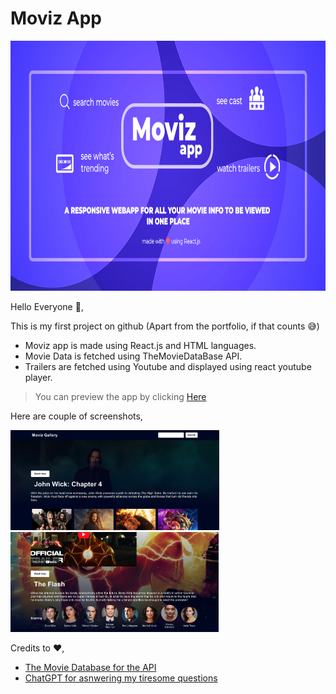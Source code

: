 # Moviz App

 <img src="./Screenshots/Movizapp_git_banner.jpg" alt="alt text" height="400">

Hello Everyone 👋,

This is my first project on github (Apart from the portfolio, if that counts 😅)

* Moviz app is made using React.js and HTML languages.
* Movie Data is fetched using TheMovieDataBase API.
* Trailers are fetched using Youtube and displayed using react youtube player.

> You can preview the app by clicking [Here](https://chamal1120.github.io/Movizapp/ "Go to Moviz app Preview ")

Here are couple of screenshots,

 <img src="./Screenshots/ss1.png" alt="alt text" height="160"> <img src="./Screenshots/ss2.png" alt="alt text" height="160">


 Credits to ❤️,
 * [The Movie Database for the API](https://www.themoviedb.org/)
 * [ChatGPT for asnwering my tiresome questions](https://chat.openai.com/)

